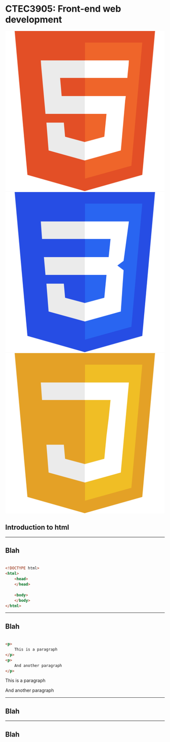 # CTEC3905: Front-end web development

<div class="center">
	<img src="images/html.svg" alt="html logo">
	<img src="images/css.svg" alt="css logo">
	<img src="images/js.svg" alt="js logo">
</div>

## Introduction to html

-----

## Blah

```html

<!DOCTYPE html>
<html>
	<head>
	</head>

	<body>		
	</body>
</html>

```

-----

## Blah

```html

<p>
	This is a paragraph
</p>
<p>
	And another paragraph
</p>

```

<div class="code-result">
	<p>
		This is a paragraph
	</p>
	<p>
		And another paragraph
	</p>
</div>

-----

## Blah

-----

## Blah
